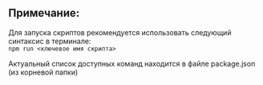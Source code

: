 ## Примечание:
Для запуска скриптов рекомендуется использовать следующий синтаксис в терминале:  
`npm run <ключевое имя скрипта>`  
  
Актуальный список доступных команд находится в файле package.json (из корневой папки)  
